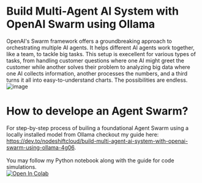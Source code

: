 # Build Multi-Agent AI System with OpenAI Swarm using Ollama
OpenAI's Swarm framework offers a groundbreaking approach to orchestrating multiple AI agents. It helps different AI agents work together, like a team, to tackle big tasks. This setup is execellent for various types of tasks, from handling customer questions where one AI might greet the customer while another solves their problem to analyzing big data where one AI collects information, another processes the numbers, and a third turns it all into easy-to-understand charts. The possibilities are endless.
![image](https://github.com/user-attachments/assets/b2122f11-6a1a-4958-906d-a5f203372b8a)

# How to develope an Agent Swarm?
For step-by-step process of builing a foundational Agent Swarm using a locally installed model from Ollama checkout my guide here: https://dev.to/nodeshiftcloud/build-multi-agent-ai-system-with-openai-swarm-using-ollama-4g06.
<br>
<br>
You may follow my Python notebook along with the guide for code simulations.
<br>
<a target="_blank" href="https://colab.research.google.com/github/aditi-dsi/openai-agent-swarm/blob/main/Multi_Agent_Swarm.ipynb">
  <img src="https://colab.research.google.com/assets/colab-badge.svg" alt="Open In Colab"/>
</a>
